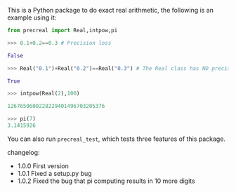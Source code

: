 This is a Python package to do exact real arithmetic, the following is an example using it:

```python
from precreal import Real,intpow,pi

>>> 0.1+0.2==0.3 # Precision loss

False

>>> Real("0.1")+Real("0.2")==Real("0.3") # The Real class has NO precision loss when doing arithmetic

True

>>> intpow(Real(2),100)

1267650600228229401496703205376

>>> pi(7)
3.1415926
```

You can also run `precreal_test`, which tests three features of this package.

changelog:

* 1.0.0 First version
* 1.0.1 Fixed a setup.py bug
* 1.0.2 Fixed the bug that pi computing results in 10 more digits